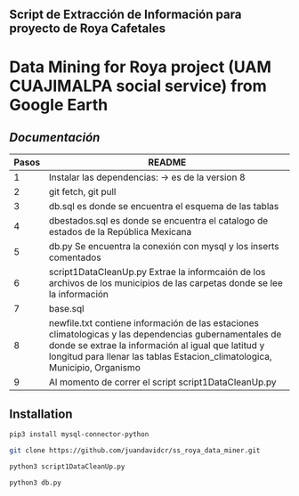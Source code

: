 Script de Extracción de Información para proyecto de Roya Cafetales
--------------------------------------------------------------------
# Data Mining for Roya project (UAM CUAJIMALPA social service) from Google Earth
## _Documentación_
| Pasos | README |
| ------ | ------ |
| 1 | Instalar las dependencias:   -> es de la version 8|
| 2 | git fetch, git pull |
| 3 | db.sql es donde se encuentra el esquema de las tablas |
| 4 | dbestados.sql es donde se encuentra el catalogo de estados de la República Mexicana |
| 5 | db.py Se encuentra la conexión con mysql y los inserts comentados |
| 6 | script1DataCleanUp.py Extrae la informcaión de los archivos de los municipios de las carpetas donde se lee la información |
| 7 | base.sql |
| 8 | newfile.txt contiene información de las estaciones climatologicas y las dependencias gubernamentales de donde se extrae la información al igual que latitud y longitud para llenar las tablas Estacion_climatologica, Municipio, Organismo |
| 9 | Al momento de correr el script script1DataCleanUp.py |



## Installation


```sh
pip3 install mysql-connector-python
```

```sh
git clone https://github.com/juandavidcr/ss_roya_data_miner.git
```

```sh
python3 script1DataCleanUp.py
```

```sh
python3 db.py
```